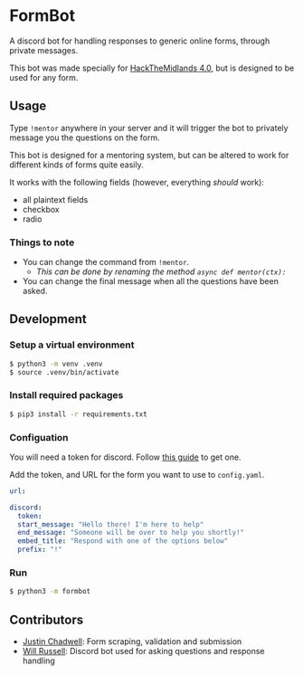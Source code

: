 # FormBot

A discord bot for handling responses to generic online forms, through private messages.

This bot was made specially for [HackTheMidlands 4.0](https://hackthemidlands.com/), but is designed to be used for any form.

## Usage

Type `!mentor` anywhere in your server and it will trigger the bot to privately message you the questions on the form.

This bot is designed for a mentoring system, but can be altered to work for different kinds of forms quite easily.

It works with the following fields (however, everything _should_ work):

- all plaintext fields
- checkbox
- radio

### Things to note

- You can change the command from `!mentor`. 
	- _This can be done by renaming the method `async def mentor(ctx):`_
- You can change the final message when all the questions have been asked.

## Development

### Setup a virtual environment

```bash
$ python3 -m venv .venv
$ source .venv/bin/activate
```

### Install required packages

```bash
$ pip3 install -r requirements.txt
```

### Configuation

You will need a token for discord. Follow [this guide](https://github.com/reactiflux/discord-irc/wiki/Creating-a-discord-bot-&-getting-a-token) to get one.

Add the token, and URL for the form you want to use to `config.yaml`.

```yaml
url:

discord:
  token:
  start_message: "Hello there! I'm here to help"
  end_message: "Someone will be over to help you shortly!"
  embed_title: "Respond with one of the options below"
  prefix: "!"
```

### Run

```bash
$ python3 -m formbot
```

## Contributors

- [Justin Chadwell](https://github.com/jedevc): Form scraping, validation and submission
- [Will Russell](https://github.com/wrussell1999): Discord bot used for asking questions and response handling
